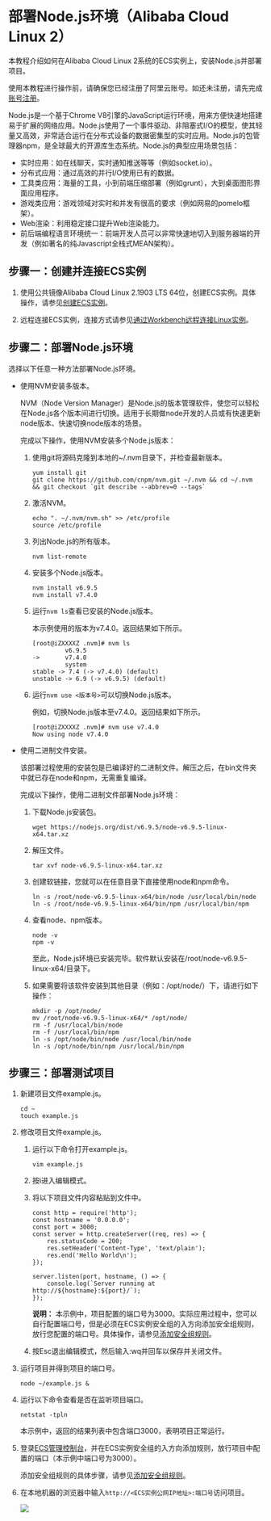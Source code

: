 # 部署Node.js环境（Alibaba Cloud Linux 2）

本教程介绍如何在Alibaba Cloud Linux 2系统的ECS实例上，安装Node.js并部署项目。

使用本教程进行操作前，请确保您已经注册了阿里云账号。如还未注册，请先完成[账号注册](https://account.aliyun.com/register/register.htm?)。

Node.js是一个基于Chrome V8引擎的JavaScript运行环境，用来方便快速地搭建易于扩展的网络应用。Node.js使用了一个事件驱动、非阻塞式I/O的模型，使其轻量又高效，非常适合运行在分布式设备的数据密集型的实时应用。Node.js的包管理器npm，是全球最大的开源库生态系统。Node.js的典型应用场景包括：

-   实时应用：如在线聊天，实时通知推送等等（例如socket.io）。
-   分布式应用：通过高效的并行I/O使用已有的数据。
-   工具类应用：海量的工具，小到前端压缩部署（例如grunt），大到桌面图形界面应用程序。
-   游戏类应用：游戏领域对实时和并发有很高的要求（例如网易的pomelo框架）。
-   Web渲染：利用稳定接口提升Web渲染能力。
-   前后端编程语言环境统一：前端开发人员可以非常快速地切入到服务器端的开发（例如著名的纯Javascript全栈式MEAN架构）。

## 步骤一：创建并连接ECS实例

1.  使用公共镜像Alibaba Cloud Linux 2.1903 LTS 64位，创建ECS实例。具体操作，请参见[创建ECS实例]()。

2.  远程连接ECS实例，连接方式请参见[通过Workbench远程连接Linux实例](/cn.zh-CN/实例/连接实例/连接Linux实例/通过Workbench远程连接Linux实例.md)。


## 步骤二：部署Node.js环境

选择以下任意一种方法部署Node.js环境。

-   使用NVM安装多版本。

    NVM（Node Version Manager）是Node.js的版本管理软件，使您可以轻松在Node.js各个版本间进行切换。适用于长期做node开发的人员或有快速更新node版本、快速切换node版本的场景。

    完成以下操作，使用NVM安装多个Node.js版本：

    1.  使用git将源码克隆到本地的~/.nvm目录下，并检查最新版本。

        ```
        yum install git
        git clone https://github.com/cnpm/nvm.git ~/.nvm && cd ~/.nvm && git checkout `git describe --abbrev=0 --tags`
        ```

    2.  激活NVM。

        ```
        echo ". ~/.nvm/nvm.sh" >> /etc/profile
        source /etc/profile
        ```

    3.  列出Node.js的所有版本。

        ```
        nvm list-remote
        ```

    4.  安装多个Node.js版本。

        ```
        nvm install v6.9.5
        nvm install v7.4.0
        ```

    5.  运行`nvm ls`查看已安装的Node.js版本。

        本示例使用的版本为v7.4.0。返回结果如下所示。

        ```
        [root@iZXXXXZ .nvm]# nvm ls
                 v6.9.5
        ->       v7.4.0
                 system
        stable -> 7.4 (-> v7.4.0) (default)
        unstable -> 6.9 (-> v6.9.5) (default)
        ```

    6.  运行`nvm use <版本号>`可以切换Node.js版本。

        例如，切换Node.js版本至v7.4.0。返回结果如下所示。

        ```
        [root@iZXXXXZ .nvm]# nvm use v7.4.0
        Now using node v7.4.0
        ```

-   使用二进制文件安装。

    该部署过程使用的安装包是已编译好的二进制文件。解压之后，在bin文件夹中就已存在node和npm，无需重复编译。

    完成以下操作，使用二进制文件部署Node.js环境：

    1.  下载Node.js安装包。

        ```
        wget https://nodejs.org/dist/v6.9.5/node-v6.9.5-linux-x64.tar.xz
        ```

    2.  解压文件。

        ```
        tar xvf node-v6.9.5-linux-x64.tar.xz
        ```

    3.  创建软链接，您就可以在任意目录下直接使用node和npm命令。

        ```
        ln -s /root/node-v6.9.5-linux-x64/bin/node /usr/local/bin/node
        ln -s /root/node-v6.9.5-linux-x64/bin/npm /usr/local/bin/npm
        ```

    4.  查看node、npm版本。

        ```
        node -v
        npm -v
        ```

        至此，Node.js环境已安装完毕。软件默认安装在/root/node-v6.9.5-linux-x64/目录下。

    5.  如果需要将该软件安装到其他目录（例如：/opt/node/）下，请进行如下操作：

        ```
        mkdir -p /opt/node/
        mv /root/node-v6.9.5-linux-x64/* /opt/node/
        rm -f /usr/local/bin/node
        rm -f /usr/local/bin/npm
        ln -s /opt/node/bin/node /usr/local/bin/node
        ln -s /opt/node/bin/npm /usr/local/bin/npm
        ```


## 步骤三：部署测试项目

1.  新建项目文件example.js。

    ```
    cd ~
    touch example.js
    ```

2.  修改项目文件example.js。

    1.  运行以下命令打开example.js。

        ```
        vim example.js
        ```

    2.  按i进入编辑模式。

    3.  将以下项目文件内容粘贴到文件中。

        ```
        const http = require('http');
        const hostname = '0.0.0.0';
        const port = 3000;
        const server = http.createServer((req, res) => { 
            res.statusCode = 200;
            res.setHeader('Content-Type', 'text/plain');
            res.end('Hello World\n');
        }); 
        
        server.listen(port, hostname, () => { 
            console.log(`Server running at http://${hostname}:${port}/`);
        });
        ```

        **说明：** 本示例中，项目配置的端口号为3000。实际应用过程中，您可以自行配置端口号，但是必须在ECS实例安全组的入方向添加安全组规则，放行您配置的端口号。具体操作，请参见[添加安全组规则](/cn.zh-CN/安全/安全组/添加安全组规则.md)。

    4.  按Esc退出编辑模式，然后输入:wq并回车以保存并关闭文件。

3.  运行项目并得到项目的端口号。

    ```
    node ~/example.js &
    ```

4.  运行以下命令查看是否在监听项目端口。

    ```
    netstat -tpln
    ```

    本示例中，返回的结果列表中包含端口3000，表明项目正常运行。

5.  登录[ECS管理控制台](https://ecs.console.aliyun.com)，并在ECS实例安全组的入方向添加规则，放行项目中配置的端口（本示例中端口号为3000）。

    添加安全组规则的具体步骤，请参见[添加安全组规则](/cn.zh-CN/安全/安全组/添加安全组规则.md)。

6.  在本地机器的浏览器中输入`http://<ECS实例公网IP地址>:端口号`访问项目。

    ![](https://static-aliyun-doc.oss-cn-hangzhou.aliyuncs.com/assets/img/zh-CN/7112649951/p12144.png)


